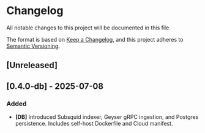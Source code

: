 # Changelog

All notable changes to this project will be documented in this file.

The format is based on [Keep a Changelog](https://keepachangelog.com/en/1.0.0/),
and this project adheres to [Semantic Versioning](https://semver.org/spec/v2.0.0.html).

## [Unreleased]

## [0.4.0-db] - 2025-07-08

### Added

- **[DB]** Introduced Subsquid indexer, Geyser gRPC ingestion, and Postgres persistence. Includes self-host Dockerfile and Cloud manifest.

